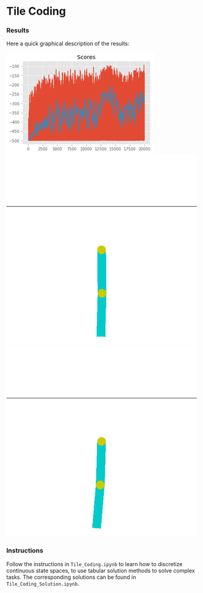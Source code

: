 # Tile Coding

### Results
Here a quick graphical description of the results:

![alt text](scores.png)
![alt text](dumb.gif)
![alt text](trained.gif)
### Instructions

Follow the instructions in `Tile_Coding.ipynb` to learn how to discretize continuous state spaces, to use tabular solution methods to solve complex tasks. The corresponding solutions can be found in `Tile_Coding_Solution.ipynb`.
